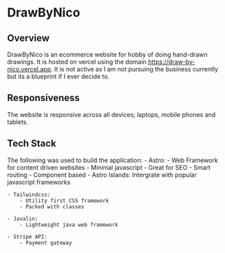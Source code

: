 # DrawByNico

## Overview
DrawByNico is an ecommerce website for hobby of doing hand-drawn drawings.
It is hosted on vercel using the domain https://draw-by-nico.vercel.app. It is not active as I am not pursuing the business currently but its a blueprint if I ever decide to.

## Responsiveness
The website is responsive across all devices; laptops, mobile phones and tablets. 

## Tech Stack
The following was used to build the application:
    - Astro:
        - Web Framework for content driven websites
        - Minimal javascript
        - Great for SEO
        - Smart routing
        - Component based
        - Astro Islands: Intergrate with popular javascript frameworks 
     
    - Tailwindcss:
        - Utility first CSS framework
        - Packed with classes
        
    - Javalin:
        - Lightweight java web framework
        
    - Stripe API:
        - Payment gateway
